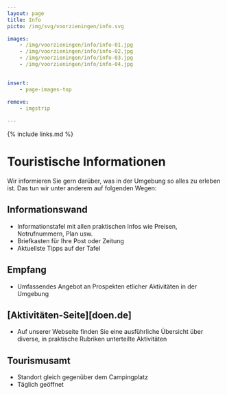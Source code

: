 ```yaml
---
layout: page
title: Info
picto: /img/svg/voorzieningen/info.svg

images:
    - /img/voorzieningen/info/info-01.jpg
    - /img/voorzieningen/info/info-02.jpg
    - /img/voorzieningen/info/info-03.jpg
    - /img/voorzieningen/info/info-04.jpg
    

insert:
    - page-images-top
    
remove:
    - imgstrip

---
```


{% include links.md %}

# Touristische Informationen

Wir informieren Sie gern darüber, was in der Umgebung so alles zu erleben ist. Das tun wir unter anderem auf folgenden Wegen:

## Informationswand

- Informationstafel mit allen praktischen Infos wie Preisen, Notrufnummern, Plan usw.
- Briefkasten für Ihre Post oder Zeitung
- Aktuellste Tipps auf der Tafel

## Empfang

- Umfassendes Angebot an Prospekten etlicher Aktivitäten in der Umgebung

## [Aktivitäten-Seite][doen.de]

- Auf unserer Webseite finden Sie eine ausführliche Übersicht über diverse, in praktische Rubriken unterteilte Aktivitäten

## Tourismusamt

- Standort gleich gegenüber dem Campingplatz 
- Täglich geöffnet
